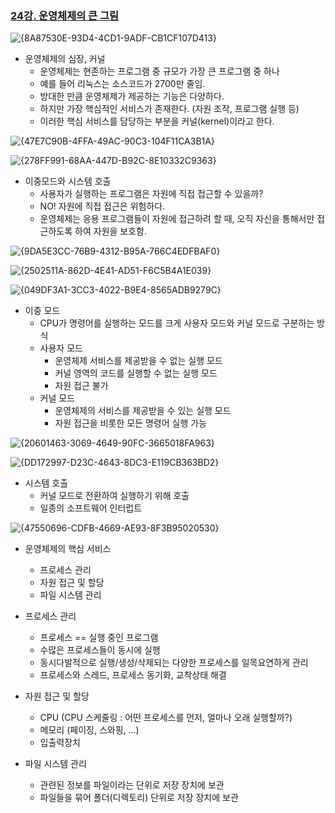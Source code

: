 ### [24강. 운영체제의 큰 그림](https://www.youtube.com/watch?v=R4j_hDQuBOc)

![{8A87530E-93D4-4CD1-9ADF-CB1CF107D413}](https://github.com/user-attachments/assets/2ec79930-3bd5-4f34-820f-5d348d848376)

- 운영체제의 심장, 커널
  - 운영체제는 현존하는 프로그램 중 규모가 가장 큰 프로그램 중 하나
  - 예를 들어 리눅스는 소스코드가 2700만 줄임.
  - 방대한 만큼 운영체제가 제공하는 기능은 다양하다.
  - 하지만 가장 핵심적인 서비스가 존재한다. (자원 조작, 프로그램 실행 등)
  - 이러한 핵심 서비스를 담당하는 부분을 커널(kernel)이라고 한다.

![{47E7C90B-4FFA-49AC-90C3-104F11CA3B1A}](https://github.com/user-attachments/assets/b68c5c34-d31a-44f3-85bc-b1aaed7aa339)

![{278FF991-68AA-447D-B92C-8E10332C9363}](https://github.com/user-attachments/assets/3f8864d4-f4f6-4bfb-9261-634d85fe6c1a)

- 이중모드와 시스템 호출
  - 사용자가 실행하는 프로그램은 자원에 직접 접근할 수 있을까?
  - NO! 자원에 직접 접근은 위험하다.
  - 운영체제는 응용 프로그램들이 자원에 접근하려 할 때, 오직 자신을 통해서만 접근하도록 하여 자원을 보호함.

![{9DA5E3CC-76B9-4312-B95A-766C4EDFBAF0}](https://github.com/user-attachments/assets/0744660d-4b08-40c0-9a7d-f22f63ce23cb)

![{2502511A-862D-4E41-AD51-F6C5B4A1E039}](https://github.com/user-attachments/assets/092b7b39-3294-41a4-a011-198d81284659)

![{049DF3A1-3CC3-4022-B9E4-8565ADB9279C}](https://github.com/user-attachments/assets/c6c54cfe-e919-4c9a-b0e8-575ca6631378)

- 이중 모드
  - CPU가 명령어를 실행하는 모드를 크게 사용자 모드와 커널 모드로 구분하는 방식
  - 사용자 모드
    - 운영체제 서비스를 제공받을 수 없는 실행 모드
    - 커널 영역의 코드를 실행할 수 없는 실행 모드
    - 자원 접근 불가
  - 커널 모드
    - 운영체제의 서비스를 제공받을 수 있는 실행 모드
    - 자원 접근을 비롯한 모든 명령어 실행 가능

![{20601463-3069-4649-90FC-3665018FA963}](https://github.com/user-attachments/assets/f5cab16f-a9ee-4786-96f4-b65ed449d5c2)

![{DD172997-D23C-4643-8DC3-E119CB363BD2}](https://github.com/user-attachments/assets/c6c331b2-0928-4b85-ad2c-2efcfa4fd695)

- 시스템 호출
  - 커널 모드로 전환하여 실행하기 위해 호출
  - 일종의 소프트웨어 인터럽트

![{47550696-CDFB-4669-AE93-8F3B95020530}](https://github.com/user-attachments/assets/fac1d700-b22c-41b5-b8e0-ada4d44dae9b)

- 운영체제의 핵심 서비스
  - 프로세스 관리
  - 자원 접근 및 할당
  - 파일 시스템 관리

- 프로세스 관리
  - 프로세스 == 실행 중인 프로그램
  - 수많은 프로세스들이 동시에 실행
  - 동시다발적으로 실행/생성/삭제되는 다양한 프로세스를 일목요연하게 관리
  - 프로세스와 스레드, 프로세스 동기화, 교착상태 해결
 
- 자원 접근 및 할당
  - CPU (CPU 스케줄링 : 어떤 프로세스를 먼저, 얼마나 오래 실행할까?)
  - 메모리 (페이징, 스와핑, ...)
  - 입출력장치

- 파일 시스템 관리
  - 관련된 정보를 파일이라는 단위로 저장 장치에 보관
  - 파일들을 묶어 폴더(디렉토리) 단위로 저장 장치에 보관
